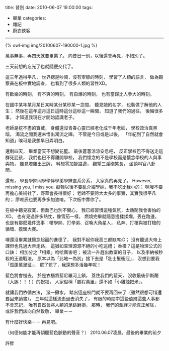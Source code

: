 title: 昔別
date: 2010-06-07 19:00:00
tags:
- 畢業
categories:
- 雜記
- 蔚衣俠客
---

{% owl-img img/20100607-190000-1.jpg %}

萬事無事，再四天就要畢業了。
向昔日一別，以後還會再見，不惜別了。

<!-- more -->

三天前想的忘光了也就隨便交代了。

這三年過得平凡，
世界總是吵鬧，沒有寧靜的時刻，
學習了人類的語言，
做為觀察員在板中實地調查，
也看到了很多人類的習性XD。

有歡樂的時刻，
有不爽的時刻，
有自爆的時刻，
也有當歸比人參大的時刻。

在國中某年某月某日某時某分某秒某一念間，
聽見她的名字，
也裝做了解他的人生；
然後在這年這月這日這時這分這秒這一瞬間，
知道了我們的過往，
後悔很多事，
才知道我現在才開始認識老子。

老師是挖不盡的寶藏，
身體還沒青春心靈已經老化成千年老妖，
學校政治真黑暗，
濁流之間我還未悟出濁流之禪。
不管是今日或是以後，
「年紀到了自然就會知道」唉可是我想早日弄明白。

還剩四天，
畢業當天不想變花籃。
最後蒼蒼涼涼安息吧，
反正學校巴不得送走這群死屁孩，
我們也巴不得離開學校，
我們懷念的不是學校而是懷念學校的人與事與物，
聽見塔羅出王牌，
料想零加掛路邊，
觀望三淫砲笑長，
坐談叫官八卦閒。

還有，
學長學姊同學學伴學弟學妹直系旁系，
大家真的再見了。
However, missing you, I miss you.
癡翰以後不要亂介紹學妹，我不吃比我小的；
咪嗖不要再擔心美術社了，野草會長得很好；
老師不要誇大太多的事實，其實我很平凡的；
廖唯辰也要再多多加油唷，下次板中靠你了。

在板中聽見寂寞，但喬巴也別不開心，
我已經習慣這種氣氛，太熱鬧我會害怕的XD。
也有見過許多熱忱，像雪茄一樣，
燃燒完畢就隨意搓揉揉爛，丟在路邊。
也是有那麼幾件逸事：嗆學姊、打學弟、召喚大角星人，
私奔、打槍與被打槍的循環、摸頭大賽。

噢還沒畢業就懷念起皕的進德了，
我對不起你我高三都缺席:D；
沒有聽過大帝上課但也見過大帝走路，
這猶如查理源源不絕的小吃巡禮；
香橙？這是物理公式的口訣：
相加分之「相乘」哈哈厲害吧；
被流一升趕出教室的日子，
以及李納被秒殺的王道戰法。
原本以為「此地一為別」接下去是「壯士髮衝冠」，
沒想到要我「孤蓬萬里征」，
罷了罷了，我還想多活幾年呢！

藍色將會褪去，
於是衣櫃將藍尼羅河上鎖，
蓋住我們的藍天，
沒收最後伊斯蘭（大誤！！！）的祝福，
人家俗稱「鵬程萬里」還不如「小雞蝕把米」。

就讓我們依循古法，
潑一攤水，
踏出這座校門就不要再回來了（雖然很想可惜還要回來讀書）。
三年就這樣流逝過去消失了，
有限的時間中這些遺跡這些人事都不會忘記，
唯有自然會將人類的足跡磨損，
那時，
我們的牽絆才能真正解除，
或許我們該向自然致敬，
畢業－－

有什麼好快樂－－
再見吧。

（何德何能才能再傾聽藍色脈動的聲音？）
2010.06.07凌晨，最後的畢業的前夕

許胖